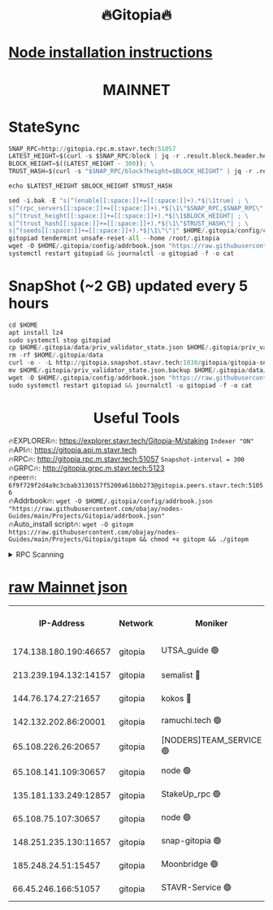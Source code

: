 <h1 align="center"> 🔥Gitopia🔥</h1>

[Node installation instructions](https://github.com/obajay/nodes-Guides/tree/main/Projects/Gitopia)
=

<h1 align="center"> MAINNET</h1>

# StateSync
```python
SNAP_RPC=http://gitopia.rpc.m.stavr.tech:51057
LATEST_HEIGHT=$(curl -s $SNAP_RPC/block | jq -r .result.block.header.height); \
BLOCK_HEIGHT=$((LATEST_HEIGHT - 300)); \
TRUST_HASH=$(curl -s "$SNAP_RPC/block?height=$BLOCK_HEIGHT" | jq -r .result.block_id.hash)

echo $LATEST_HEIGHT $BLOCK_HEIGHT $TRUST_HASH

sed -i.bak -E "s|^(enable[[:space:]]+=[[:space:]]+).*$|\1true| ; \
s|^(rpc_servers[[:space:]]+=[[:space:]]+).*$|\1\"$SNAP_RPC,$SNAP_RPC\"| ; \
s|^(trust_height[[:space:]]+=[[:space:]]+).*$|\1$BLOCK_HEIGHT| ; \
s|^(trust_hash[[:space:]]+=[[:space:]]+).*$|\1\"$TRUST_HASH\"| ; \
s|^(seeds[[:space:]]+=[[:space:]]+).*$|\1\"\"|" $HOME/.gitopia/config/config.toml
gitopiad tendermint unsafe-reset-all --home /root/.gitopia
wget -O $HOME/.gitopia/config/addrbook.json "https://raw.githubusercontent.com/obajay/nodes-Guides/main/Projects/Gitopia/addrbook.json"
systemctl restart gitopiad && journalctl -u gitopiad -f -o cat
```
# SnapShot (~2 GB) updated every 5 hours
```python
cd $HOME
apt install lz4
sudo systemctl stop gitopiad
cp $HOME/.gitopia/data/priv_validator_state.json $HOME/.gitopia/priv_validator_state.json.backup
rm -rf $HOME/.gitopia/data
curl -o - -L http://gitopia.snapshot.stavr.tech:1030/gitopia/gitopia-snap.tar.lz4 | lz4 -c -d - | tar -x -C $HOME/.gitopia --strip-components 2
mv $HOME/.gitopia/priv_validator_state.json.backup $HOME/.gitopia/data/priv_validator_state.json
wget -O $HOME/.gitopia/config/addrbook.json "https://raw.githubusercontent.com/obajay/nodes-Guides/main/Projects/Gitopia/addrbook.json"
sudo systemctl restart gitopiad && journalctl -u gitopiad -f -o cat
```
 <h1 align="center"> Useful Tools</h1>

🔥EXPLORER🔥:      https://explorer.stavr.tech/Gitopia-M/staking  `Indexer "ON"` \
🔥API🔥: 			 		 https://gitopia.api.m.stavr.tech \
🔥RPC🔥:           http://gitopia.rpc.m.stavr.tech:51057              `Snapshot-interval = 300` \
🔥GRPC🔥:          http://gitopia.grpc.m.stavr.tech:5123 \
🔥peer🔥:					 `6f9f729f2d4a9c3cbab3130157f5200a61bbb273@gitopia.peers.stavr.tech:51056` \
🔥Addrbook🔥:    ```wget -O $HOME/.gitopia/config/addrbook.json "https://raw.githubusercontent.com/obajay/nodes-Guides/main/Projects/Gitopia/addrbook.json"``` \
🔥Auto_install script🔥: ```wget -O gitopm https://raw.githubusercontent.com/obajay/nodes-Guides/main/Projects/Gitopia/gitopm && chmod +x gitopm && ./gitopm```


<details>
<summary>RPC Scanning</summary>

<h2 align="center"> We scan nodes in real time every 4 hours. And we provide the final result of RPC endpoints.
We cannot influence the operation of these nodes in any way. </h2>


```python
If Voting Power is higher than 0 --> then the Node is a validator of the network and may be subject to attack and be a potential threat to the chain.
```
```python
We marked such validators with a red symbol
```

</details>

[raw Mainnet json](https://rpc-check.gitopm.stavr.tech/gitopm/rpc-gitopm-result.json)
=

<table><tr><th>IP-Address</th><th>Network</th><th>Moniker</th><th>Latest Block Height</th><th>Earliest Block Height</th><th>Catching Up</th><th>Voting Power</th><th>Scan Time</th></tr><tr><td>174.138.180.190:46657</td><td>gitopia</td><td>UTSA_guide 🟢</td><td>10042296</td><td>6071990</td><td>False</td><td>0</td><td>2023-12-03T01:20:11.325808701UTC</td></tr><tr><td>213.239.194.132:14157</td><td>gitopia</td><td>semalist 🔴</td><td>10042309</td><td>6071990</td><td>False</td><td>429007</td><td>2023-12-03T01:20:32.742416172UTC</td></tr><tr><td>144.76.174.27:21657</td><td>gitopia</td><td>kokos 🔴</td><td>10042316</td><td>6071990</td><td>False</td><td>936373</td><td>2023-12-03T01:20:43.158290212UTC</td></tr><tr><td>142.132.202.86:20001</td><td>gitopia</td><td>ramuchi.tech 🟢</td><td>10042315</td><td>6548337</td><td>False</td><td>0</td><td>2023-12-03T01:20:42.381153347UTC</td></tr><tr><td>65.108.226.26:20657</td><td>gitopia</td><td>[NODERS]TEAM_SERVICE 🟢</td><td>10042327</td><td>6846001</td><td>False</td><td>0</td><td>2023-12-03T01:21:00.347641733UTC</td></tr><tr><td>65.108.141.109:30657</td><td>gitopia</td><td>node 🟢</td><td>10042315</td><td>6931333</td><td>False</td><td>0</td><td>2023-12-03T01:20:41.747583660UTC</td></tr><tr><td>135.181.133.249:12857</td><td>gitopia</td><td>StakeUp_rpc 🟢</td><td>10042316</td><td>8010001</td><td>False</td><td>0</td><td>2023-12-03T01:20:42.811509482UTC</td></tr><tr><td>65.108.75.107:30657</td><td>gitopia</td><td>node 🟢</td><td>10042323</td><td>8802845</td><td>False</td><td>0</td><td>2023-12-03T01:20:53.790721178UTC</td></tr><tr><td>148.251.235.130:11657</td><td>gitopia</td><td>snap-gitopia 🟢</td><td>10042315</td><td>9516001</td><td>False</td><td>0</td><td>2023-12-03T01:20:42.057766304UTC</td></tr><tr><td>185.248.24.51:15457</td><td>gitopia</td><td>Moonbridge 🟢</td><td>10042309</td><td>9781501</td><td>False</td><td>0</td><td>2023-12-03T01:20:33.109425035UTC</td></tr><tr><td>66.45.246.166:51057</td><td>gitopia</td><td>STAVR-Service 🟢</td><td>10042285</td><td>10024501</td><td>False</td><td>0</td><td>2023-12-03T01:20:20.219213571UTC</td></tr></table>
